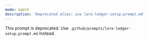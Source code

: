 ```yaml
---
mode: agent
description: 'Deprecated alias: use lore-ledger-setup.prompt.md'
---
```


This prompt is deprecated. Use `.github/prompts/lore-ledger-setup.prompt.md` instead.
